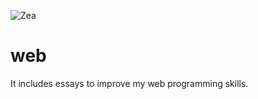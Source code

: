 
![Zea](https://user-images.githubusercontent.com/74021404/159689222-165ee1e6-2fcc-4633-a6ee-cfedfa839cd5.png)
# web
It includes essays to improve my web programming skills.
